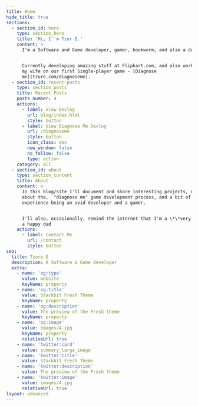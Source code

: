 ```yaml
---
title: Home
hide_title: true
sections:
  - section_id: hero
    type: section_hero
    title: 'Hi, I''m Tzur E.'
    content: >
      I'm a Software and Game developer, gamer, bookworm, and also a dad.


      Currently developing amazing stuff at Flipkart.com, and also working with
      my wife on our first Single-player game - [Diagnose
      me](tzure.com/diagnoseme).
  - section_id: recent-posts
    type: section_posts
    title: Recent Posts
    posts_number: 4
    actions:
      - label: View Devlog
        url: blog/index.html
        style: button
      - label: View Diagnose Me Devlog
        url: /diagnoseme
        style: button
        icon_class: dev
        new_window: false
        no_follow: false
        type: action
    category: all
  - section_id: about
    type: section_content
    title: About
    content: >
      In this blog/site I'll document and share interesting projects, updates
      about the,  "diagnose me" game development process, and a bit of my
      experience being an avid developer and a gamer.


      I'll also, occasionally, remind the internet that I'm a \*\*very \*\*new &
      a happy dad
    actions:
      - label: Contact Me
        url: /contact
        style: button
seo:
  title: Tzure E
  description: A Software & Game developer
  extra:
    - name: 'og:type'
      value: website
      keyName: property
    - name: 'og:title'
      value: Stackbit Fresh Theme
      keyName: property
    - name: 'og:description'
      value: The preview of the Fresh theme
      keyName: property
    - name: 'og:image'
      value: images/4.jpg
      keyName: property
      relativeUrl: true
    - name: 'twitter:card'
      value: summary_large_image
    - name: 'twitter:title'
      value: Stackbit Fresh Theme
    - name: 'twitter:description'
      value: The preview of the Fresh theme
    - name: 'twitter:image'
      value: images/4.jpg
      relativeUrl: true
layout: advanced
---
```

